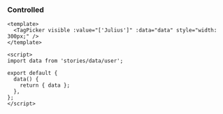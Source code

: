 ### Controlled

<!--start-code-->

```vue
<template>
  <TagPicker visible :value="['Julius']" :data="data" style="width: 300px;" />
</template>

<script>
import data from 'stories/data/user';

export default {
  data() {
    return { data };
  },
};
</script>
```

<!--end-code-->
